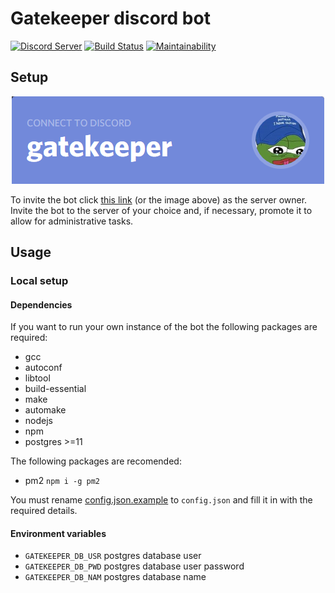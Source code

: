 # Gatekeeper discord bot

[![Discord Server](https://img.shields.io/discord/572880907682447380%20.svg?logo=discord&style=for-the-badge)](https://discord.gg/38wH62F)
[![Build Status](https://img.shields.io/travis/Kruhlmann/gatekeeper.svg?style=for-the-badge)](https://travis-ci.org/Kruhlmann/gatekeeper)
[![Maintainability](https://img.shields.io/codeclimate/maintainability/Kruhlmann/gatekeeper.svg?style=for-the-badge)](https://codeclimate.com/github/Kruhlmann/gatekeeper/maintainability)

## Setup

<p align="center">
  <a href="https://discordapp.com/oauth2/authorize?client_id=637062618535821312&scope=bot&permissions=268435456">
    <img src="doc/connect.png" />
  </a>
</p>

To invite the bot click [this link](https://discordapp.com/oauth2/authorize?client_id=637062618535821312&scope=bot&permissions=268435456) (or the image above) as the server owner. Invite the bot to the server of your choice and, if necessary, promote it to allow for administrative tasks.

## Usage

### Local setup

#### Dependencies

If you want to run your own instance of the bot the following packages are required:

* gcc
* autoconf
* libtool
* build-essential
* make
* automake
* nodejs
* npm
* postgres >=11

The following packages are recomended:

* pm2 `npm i -g pm2`

You must rename [config.json.example](config.json.example) to `config.json` and fill it in with the required details. 

#### Environment variables

* `GATEKEEPER_DB_USR` postgres database user
* `GATEKEEPER_DB_PWD` postgres database user password
* `GATEKEEPER_DB_NAM` postgres database name
